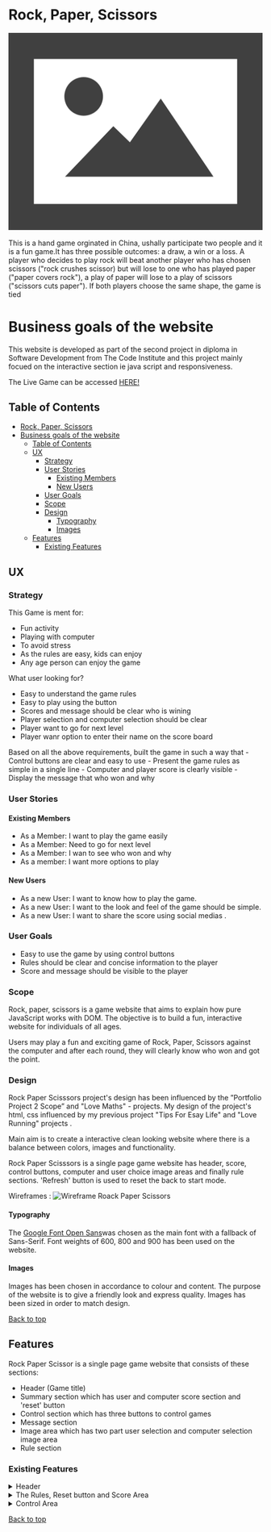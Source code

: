 # Rock, Paper, Scissors
![Responsive screenshot](assets/images/no-image.png)

This is a hand game orginated in China, ushally participate two people and it is a fun game.It has three possible outcomes: a draw, a win or a loss. A player who decides to play rock will beat another player who has chosen scissors ("rock crushes scissor) but will lose to one who has played paper ("paper covers rock"), a play of paper will lose to a play of scissors ("scissors cuts paper"). If both players choose the same shape, the game is tied

# Business goals of the website 
This website is developed as part of the second project in diploma in Software Development from The Code Institute and this project mainly focued on the interactive section ie java script and responsiveness.

The Live Game can be accessed [HERE!](https://bijokmathew.github.io/Rock-Paper-Scissors/)
<br>

## Table of Contents
- [Rock, Paper, Scissors](#rock-paperscissors)
- [Business goals of the website](#business-goals-of-the-website)
  - [Table of Contents](#table-of-contents)
  - [UX](#ux)
    - [Strategy](#strategy)
    - [User Stories](#user-stories)
      - [Existing Members](#existing-members)
      - [New Users](#new-users)
    - [User Goals](#user-goals)
    - [Scope](#scope)
    - [Design](#design)
      - [Typography](#typography)
      - [Images](#images)
  - [Features](#features)
    - [Existing Features](#existing-features)

## UX

### Strategy

This Game is ment for:

 - Fun activity 
 - Playing with computer
 - To avoid stress
 - As the rules are easy, kids can enjoy
 - Any age person can enjoy the game 

What user looking for?
 - Easy to understand the game rules
 - Easy to play using the button
 - Scores and message should be clear who is wining
 - Player selection and computer selection should be clear
 - Player want to go for next level
 - Player wanr option to enter their name on the score board

  Based on all the above requirements, built the game in such a way that 
    - Control buttons are clear and easy to use
    - Present the game rules as simple in a single line 
    - Computer and player score is clearly visible 
    - Display the message that who won and why

### User Stories

#### Existing Members

 - As a Member: I want to play the game easily
 - As a Member: Need to go for next level
 - As a Member: I wan to see who won and why
 - As a member: I want more options to play 

#### New Users

 - As a new User: I want to know how to play the game.
 - As a new User: I want to the look and feel of the game should be simple.
 - As a new User: I want to share the score using social medias .

### User Goals

 - Easy to use the game by using control buttons
 - Rules should be clear and concise information to the player 
 - Score and message should be visible to the player

### Scope
Rock, paper, scissors is a game website that aims to explain how pure JavaScript works with DOM. The objective is to build a fun, interactive website for individuals of all ages.

Users may play a fun and exciting game of Rock, Paper, Scissors against the computer and after each round, they will clearly know who won and got the point.

### Design
 Rock Paper Scisssors project's design has been influenced by the ”Portfolio Project 2 Scope” and "Love Maths" - projects.
 My design of the project's html, css influenced by my previous project "Tips For Esay Life" and "Love Running" projects .

 Main aim is to create a interactive clean looking website where there is a balance between colors, images and functionality.

 Rock Paper Scisssors is a single page game website has header, score, control buttons, computer and user choice image areas and finally rule sections. 'Refresh' button is used to reset the back to start mode. 

 Wireframes : 
    ![Wireframe Roack Paper Scissors](assets/images/readme-images/)
  
#### Typography

The [Google Font Open Sans]('https://fonts.googleapis.com/css2?family=Rokkitt&display=swap')was chosen as the main font with a fallback of Sans-Serif. Font weights of 600, 800 and 900 has been used on the website.

#### Images

Images has been chosen in accordance to colour and content. The purpose of the website is to give a friendly look and express quality. Images has been sized in order to match design.

[Back to top](#rock-paper-scissors)

## Features 

Rock Paper Scissor is a single page game website that consists of these sections:

 - Header (Game title)
 - Summary section which has user and computer score section and 'reset' button 
 - Control section which has three buttons to control games
 - Message section  
 - Image area which has two part user selection and computer selection image area
 - Rule section

### Existing Features

<details><summary> Header </summary>

![Header](assets/images/header.png)

The Header at the top of the page features a contrasting font that makes it stand out and prominently displays the game's title.

</details>
<details><summary> The Rules, Reset button and Score Area </summary>

![Scores and reset button](assets/images/)

- Scores area:

The player's score is on the left, increasing after each player's win.
The right shows the computer's score, which also updates after each win.

- Reset button:
  
When clicked, it resets the scores to 0 and removes the choices and the result from the game area.

</details>

<details><summary> Control Area </summary>

![Control button](assets/images)

The control section contains the game options that the player can select: Rock, Paper and Scissors.
The computer generate an automatic random play when the player clicks on any of the above button.

Each button also includes a hoover and an active element for the assistance of users.

</details>

[Back to top](#rock-paper-scissors)


